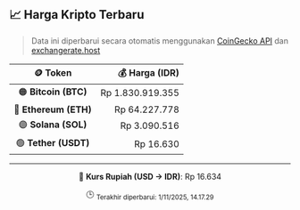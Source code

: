 

<!-- HARGA_KRIPTO -->
## 📈 Harga Kripto Terbaru

> Data ini diperbarui secara otomatis menggunakan [CoinGecko API](https://www.coingecko.com/) dan [exchangerate.host](https://exchangerate.host/)

<div align="center">

| 🪙 Token | 💰 Harga (IDR) |
|:------:|---------------:|
| 🟠 **Bitcoin (BTC)**   | Rp 1.830.919.355 |
| 🔵 **Ethereum (ETH)**  | Rp 64.227.778 |
| 🟣 **Solana (SOL)**    | Rp 3.090.516 |
| 🟢 **Tether (USDT)**   | Rp 16.630 |

---

💱 **Kurs Rupiah (USD → IDR)**: Rp 16.634

🕒 <sub>Terakhir diperbarui: 1/11/2025, 14.17.29</sub>

</div>
<!-- /HARGA_KRIPTO -->